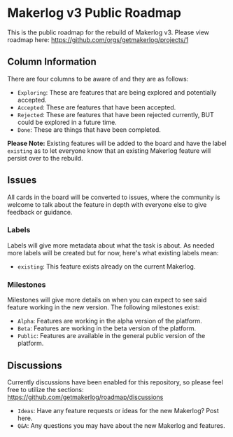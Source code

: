 # Makerlog v3 Public Roadmap

This is the public roadmap for the rebuild of Makerlog v3. Please view roadmap here: https://github.com/orgs/getmakerlog/projects/1

## Column Information

There are four columns to be aware of and they are as follows:

- `Exploring`: These are features that are being explored and potentially accepted.
- `Accepted`: These are features that have been accepted.
- `Rejected`: These are features that have been rejected currently, BUT could be explored in a future time.
- `Done`: These are things that have been completed.

**Please Note:** Existing features will be added to the board and have the label `existing` as to let everyone know that an existing Makerlog feature will persist over to the rebuild.

## Issues

All cards in the board will be converted to issues, where the community is welcome to talk about the feature in depth with everyone else to give feedback or guidance.

### Labels

Labels will give more metadata about what the task is about. As needed more labels will be created but for now, here's what existing labels mean:

- `existing`: This feature exists already on the current Makerlog.

### Milestones

Milestones will give more details on when you can expect to see said feature working in the new version. The following milestones exist:

- `Alpha`: Features are working in the alpha version of the platform.
- `Beta`: Features are working in the beta version of the platform.
- `Public`: Features are available in the general public version of the platform.

## Discussions

Currently discussions have been enabled for this repository, so please feel free to utilize the sections: https://github.com/getmakerlog/roadmap/discussions

- `Ideas`: Have any feature requests or ideas for the new Makerlog? Post here.
- `Q&A`: Any questions you may have about the new Makerlog and features.
